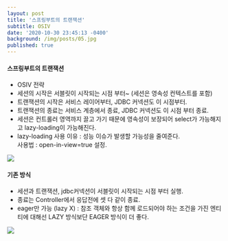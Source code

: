 ```yaml
---
layout: post
title: '스프링부트의 트랜잭션'
subtitle: OSIV
date: '2020-10-30 23:45:13 -0400'
background: /img/posts/05.jpg
published: true
---
```


#### 스프링부트의 트랜잭션
- OSIV 전략
- 세션의 시작은 서블릿이 시작되는 시점 부터~ (세션은 영속성 컨텍스트를 포함)
- 트랜잭션의 시작은 서비스 레이어부터, JDBC 커넥션도 이 시점부터.
- 트랜잭션의 종료는 서비스 계층에서 종료, JDBC 커넥션도 이 시점 부터 종료.
- 세션은 컨트롤러 영역까지 끌고 가기 때문에 영속성이 보장되어 select가 가능해지고 lazy-loading이 가능해진다.
- lazy-loading 사용 이유 : 성능 이슈가 발생할 가능성을 줄여준다.   
사용법 : open-in-view=true 설정.
<img src="https://user-images.githubusercontent.com/61040284/100190366-6fc4bf00-2f31-11eb-9fa5-a70a765ed952.png">

#### 기존 방식
- 세션과 트랜잭션, jdbc커넥션이 서블릿이 시작되는 시점 부터 실행.
- 종료는 Controller에서 응답전에 셋 다 같이 종료.   
- eager만 가능 (lazy X) : 참조 객체와 항상 함께 로드되어야 하는 조건을 가진 엔티티에 대해선 LAZY 방식보단 EAGER 방식이 더 좋다.
<img src="https://user-images.githubusercontent.com/61040284/100191928-5c672300-2f34-11eb-91fc-02f698f7189c.png">
